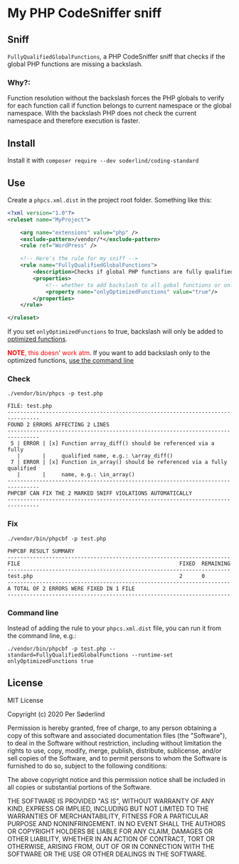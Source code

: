 # My PHP CodeSniffer sniff


## Sniff

`FullyQualifiedGlobalFunctions`, a PHP CodeSniffer sniff that checks if the global PHP functions are missing a backslash.

### Why?:

Function resolution without the backslash forces the PHP globals to verify for each function call if function belongs to current namespace or the global namespace. With the backslash PHP does not check the current namespace and therefore execution is faster.

## Install

Install it with `composer require --dev soderlind/coding-standard`

## Use

Create a `phpcs.xml.dist` in the project root folder. Something like this:

```xml
<?xml version="1.0"?>
<ruleset name="MyProject">

	<arg name="extensions" value="php" />
	<exclude-pattern>/vendor/*</exclude-pattern>
	<rule ref="WordPress" />

	<!-- Here's the rule for my sniff -->
	<rule name="FullyQualifiedGlobalFunctions">
		<description>Checks if global PHP functions are fully qualified.</description>
		<properties>
			<!-- whether to add backslash to all gobal functions or only optimized global funtions -->
			<property name="onlyOptimizedFunctions" value="true"/>
		</properties>
	</rule>

</ruleset>
```

If you set `onlyOptimizedFunctions` to true, backslash will only be added to [optimized functions](https://github.com/soderlind/coding-standard/blob/master/FullyQualifiedGlobalFunctions/Sniffs/FullyQualifiedGlobalFunctionsSniff.php#L21-L61).

<span style="color:red;">**NOTE**, this doesn' work atm</span>. If you want to add backslash only to the optimized functions, [use the command line](#command-line)

### Check
`./vendor/bin/phpcs -p test.php`

```
FILE: test.php
--------------------------------------------------------------------------------
FOUND 2 ERRORS AFFECTING 2 LINES
--------------------------------------------------------------------------------
 5 | ERROR | [x] Function array_diff() should be referenced via a fully
   |       |     qualified name, e.g.: \array_diff()
 7 | ERROR | [x] Function in_array() should be referenced via a fully qualified
   |       |     name, e.g.: \in_array()
--------------------------------------------------------------------------------
PHPCBF CAN FIX THE 2 MARKED SNIFF VIOLATIONS AUTOMATICALLY
--------------------------------------------------------------------------------
```

### Fix

`./vendor/bin/phpcbf -p test.php`

```
PHPCBF RESULT SUMMARY
----------------------------------------------------------------------
FILE                                                  FIXED  REMAINING
----------------------------------------------------------------------
test.php                                              2      0
----------------------------------------------------------------------
A TOTAL OF 2 ERRORS WERE FIXED IN 1 FILE
----------------------------------------------------------------------
```

### Command line

Instead of adding the rule to your `phpcs.xml.dist` file, you can run it from the command line, e.g.:

`./vendor/bin/phpcbf -p test.php --standard=FullyQualifiedGlobalFunctions --runtime-set onlyOptimizedFunctions true`

## License

MIT License

Copyright (c) 2020 Per Søderlind

Permission is hereby granted, free of charge, to any person obtaining a copy
of this software and associated documentation files (the "Software"), to deal
in the Software without restriction, including without limitation the rights
to use, copy, modify, merge, publish, distribute, sublicense, and/or sell
copies of the Software, and to permit persons to whom the Software is
furnished to do so, subject to the following conditions:

The above copyright notice and this permission notice shall be included in all
copies or substantial portions of the Software.

THE SOFTWARE IS PROVIDED "AS IS", WITHOUT WARRANTY OF ANY KIND, EXPRESS OR
IMPLIED, INCLUDING BUT NOT LIMITED TO THE WARRANTIES OF MERCHANTABILITY,
FITNESS FOR A PARTICULAR PURPOSE AND NONINFRINGEMENT. IN NO EVENT SHALL THE
AUTHORS OR COPYRIGHT HOLDERS BE LIABLE FOR ANY CLAIM, DAMAGES OR OTHER
LIABILITY, WHETHER IN AN ACTION OF CONTRACT, TORT OR OTHERWISE, ARISING FROM,
OUT OF OR IN CONNECTION WITH THE SOFTWARE OR THE USE OR OTHER DEALINGS IN THE
SOFTWARE.
